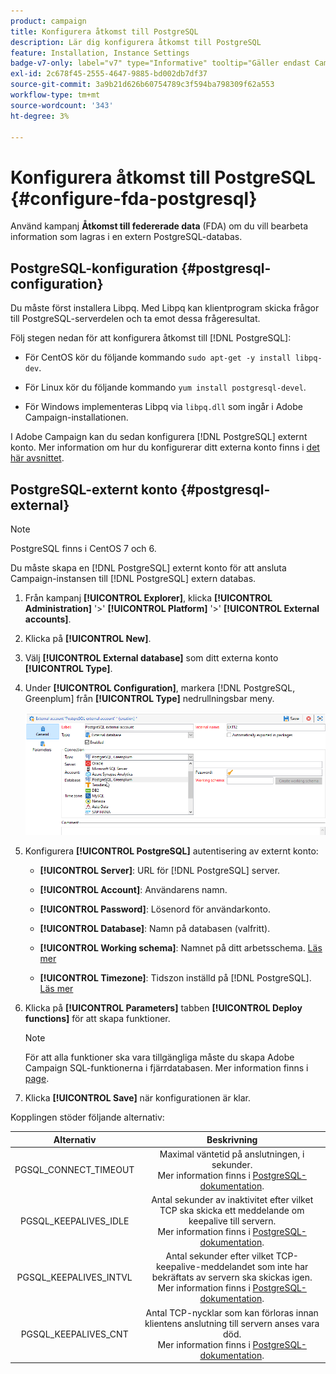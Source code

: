 ```yaml
---
product: campaign
title: Konfigurera åtkomst till PostgreSQL
description: Lär dig konfigurera åtkomst till PostgreSQL
feature: Installation, Instance Settings
badge-v7-only: label="v7" type="Informative" tooltip="Gäller endast Campaign Classic v7"
exl-id: 2c678f45-2555-4647-9885-bd002db7df37
source-git-commit: 3a9b21d626b60754789c3f594ba798309f62a553
workflow-type: tm+mt
source-wordcount: '343'
ht-degree: 3%

---
```


# Konfigurera åtkomst till PostgreSQL {#configure-fda-postgresql}



Använd kampanj **Åtkomst till federerade data** (FDA) om du vill bearbeta information som lagras i en extern PostgreSQL-databas.

## PostgreSQL-konfiguration {#postgresql-configuration}

Du måste först installera Libpq. Med Libpq kan klientprogram skicka frågor till PostgreSQL-serverdelen och ta emot dessa frågeresultat.

Följ stegen nedan för att konfigurera åtkomst till [!DNL PostgreSQL]:

* För CentOS kör du följande kommando `sudo apt-get -y install libpq-dev`.

* För Linux kör du följande kommando `yum install postgresql-devel`.

* För Windows implementeras Libpq via `libpq.dll` som ingår i Adobe Campaign-installationen.

I Adobe Campaign kan du sedan konfigurera [!DNL PostgreSQL] externt konto. Mer information om hur du konfigurerar ditt externa konto finns i [det här avsnittet](#postgresql-external).

## PostgreSQL-externt konto {#postgresql-external}

>[!NOTE]
>
> PostgreSQL finns i CentOS 7 och 6.

Du måste skapa en [!DNL PostgreSQL] externt konto för att ansluta Campaign-instansen till [!DNL PostgreSQL] extern databas.

1. Från kampanj **[!UICONTROL Explorer]**, klicka **[!UICONTROL Administration]** &#39;>&#39; **[!UICONTROL Platform]** &#39;>&#39; **[!UICONTROL External accounts]**.

1. Klicka på **[!UICONTROL New]**.

1. Välj **[!UICONTROL External database]** som ditt externa konto **[!UICONTROL Type]**.

1. Under **[!UICONTROL Configuration]**, markera [!DNL PostgreSQL, Greenplum] från **[!UICONTROL Type]** nedrullningsbar meny.

   ![](assets/postgresql_1.png)

1. Konfigurera **[!UICONTROL PostgreSQL]** autentisering av externt konto:

   * **[!UICONTROL Server]**: URL för [!DNL PostgreSQL] server.

   * **[!UICONTROL Account]**: Användarens namn.

   * **[!UICONTROL Password]**: Lösenord för användarkonto.

   * **[!UICONTROL Database]**: Namn på databasen (valfritt).

   * **[!UICONTROL Working schema]**: Namnet på ditt arbetsschema. [Läs mer](https://www.postgresql.org/docs/current/ddl-schemas.html)

   * **[!UICONTROL Timezone]**: Tidszon inställd på [!DNL PostgreSQL]. [Läs mer](https://www.postgresql.org/docs/7.2/timezones.html)

1. Klicka på **[!UICONTROL Parameters]** tabben **[!UICONTROL Deploy functions]** för att skapa funktioner.

   >[!NOTE]
   >
   >För att alla funktioner ska vara tillgängliga måste du skapa Adobe Campaign SQL-funktionerna i fjärrdatabasen. Mer information finns i [page](../../configuration/using/adding-additional-sql-functions.md).

1. Klicka **[!UICONTROL Save]** när konfigurationen är klar.

Kopplingen stöder följande alternativ:

| Alternativ | Beskrivning |
|:-:|:-:|
| PGSQL_CONNECT_TIMEOUT | Maximal väntetid på anslutningen, i sekunder. <br>Mer information finns i [PostgreSQL-dokumentation](https://www.postgresql.org/docs/12/libpq-connect.html#LIBPQ-CONNECT-CONNECT-TIMEOUT). |
| PGSQL_KEEPALIVES_IDLE | Antal sekunder av inaktivitet efter vilket TCP ska skicka ett meddelande om keepalive till servern. <br>Mer information finns i [PostgreSQL-dokumentation](https://www.postgresql.org/docs/12/libpq-connect.html#LIBPQ-KEEPALIVES-IDLE). |
| PGSQL_KEEPALIVES_INTVL | Antal sekunder efter vilket TCP-keepalive-meddelandet som inte har bekräftats av servern ska skickas igen.  <br>Mer information finns i [PostgreSQL-dokumentation](https://www.postgresql.org/docs/12/libpq-connect.html#LIBPQ-KEEPALIVES-INTERVAL). |
| PGSQL_KEEPALIVES_CNT | Antal TCP-nycklar som kan förloras innan klientens anslutning till servern anses vara död. <br>Mer information finns i [PostgreSQL-dokumentation](https://www.postgresql.org/docs/12/libpq-connect.html#LIBPQ-KEEPALIVES-COUNT). |
